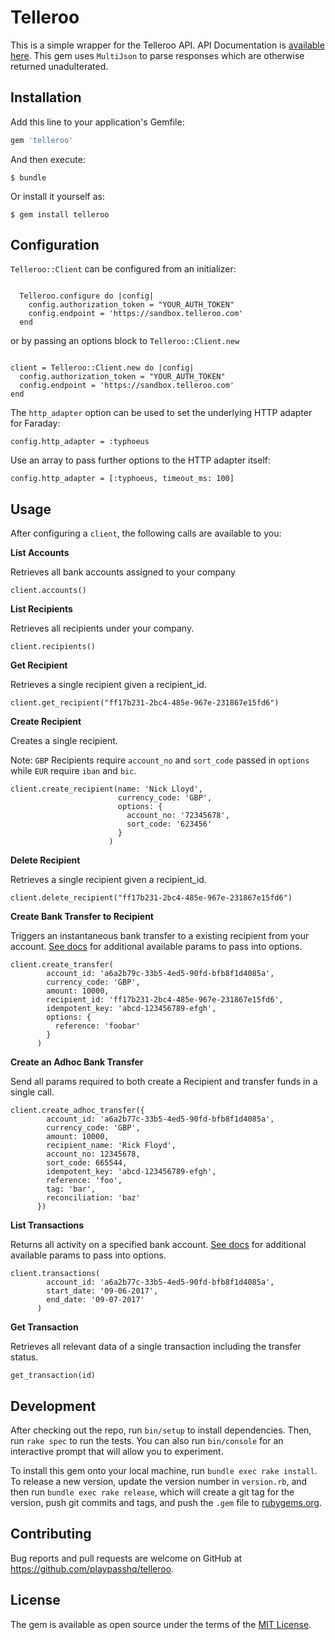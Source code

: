 # Telleroo

This is a simple wrapper for the Telleroo API. API Documentation is [available here](http://docs.telleroo.com). This gem uses `MultiJson` to parse responses which are otherwise returned unadulterated.

## Installation

Add this line to your application's Gemfile:

```ruby
gem 'telleroo'
```

And then execute:

    $ bundle

Or install it yourself as:

    $ gem install telleroo

## Configuration

`Telleroo::Client` can be configured from an initializer:

```

  Telleroo.configure do |config|
    config.authorization_token = "YOUR_AUTH_TOKEN"
    config.endpoint = 'https://sandbox.telleroo.com'
  end

```

or by passing an options block to `Telleroo::Client.new`

```

client = Telleroo::Client.new do |config|
  config.authorization_token = "YOUR_AUTH_TOKEN"
  config.endpoint = 'https://sandbox.telleroo.com'
end

```

The `http_adapter` option can be used to set the underlying HTTP adapter for Faraday:

```
config.http_adapter = :typhoeus
```

Use an array to pass further options to the HTTP adapter itself:

```
config.http_adapter = [:typhoeus, timeout_ms: 100]
```

## Usage

After configuring a `client`, the following calls are available to you:

**List Accounts**

Retrieves all bank accounts assigned to your company
```
client.accounts()

```

**List Recipients**

Retrieves all recipients under your company.
```
client.recipients()

```

**Get Recipient**

Retrieves a single recipient given a recipient_id.

```
client.get_recipient("ff17b231-2bc4-485e-967e-231867e15fd6")

```

**Create Recipient**

Creates a single recipient.

Note: `GBP` Recipients require `account_no` and `sort_code` passed in `options` while `EUR` require `iban` and `bic`.

```
client.create_recipient(name: 'Nick Lloyd',
                        currency_code: 'GBP',
                        options: {
                          account_no: '72345678',
                          sort_code: '623456'
                        }
                      )
```

**Delete Recipient**

Retrieves a single recipient given a recipient_id.

```
client.delete_recipient("ff17b231-2bc4-485e-967e-231867e15fd6")

```

**Create Bank Transfer to Recipient**

Triggers an instantaneous bank transfer to a existing recipient from your account. [See docs](http://docs.telleroo.com/#bank-transfers-to-recipient-id) for additional available params to pass into options.

```
client.create_transfer(
        account_id: 'a6a2b79c-33b5-4ed5-90fd-bfb8f1d4085a',
        currency_code: 'GBP',
        amount: 10000,
        recipient_id: 'ff17b231-2bc4-485e-967e-231867e15fd6',
        idempotent_key: 'abcd-123456789-efgh',
        options: {
          reference: 'foobar'
        }
      )
```

**Create an Adhoc Bank Transfer**

Send all params required to both create a Recipient and transfer funds in a single call.

```
client.create_adhoc_transfer({
        account_id: 'a6a2b77c-33b5-4ed5-90fd-bfb8f1d4085a',
        currency_code: 'GBP',
        amount: 10000,
        recipient_name: 'Rick Floyd',
        account_no: 12345678,
        sort_code: 665544,
        idempotent_key: 'abcd-123456789-efgh',
        reference: 'foo',
        tag: 'bar',
        reconciliation: 'baz'
      })

```

**List Transactions**

Returns all activity on a specified bank account. [See docs](http://docs.telleroo.com/#transactions-list) for additional available params to pass into options.

```
client.transactions(
        account_id: 'a6a2b77c-33b5-4ed5-90fd-bfb8f1d4085a',
        start_date: '09-06-2017',
        end_date: '09-07-2017'
      )

```

**Get Transaction**

Retrieves all relevant data of a single transaction including the transfer status.

```
get_transaction(id)

```

## Development

After checking out the repo, run `bin/setup` to install dependencies. Then, run `rake spec` to run the tests. You can also run `bin/console` for an interactive prompt that will allow you to experiment.

To install this gem onto your local machine, run `bundle exec rake install`. To release a new version, update the version number in `version.rb`, and then run `bundle exec rake release`, which will create a git tag for the version, push git commits and tags, and push the `.gem` file to [rubygems.org](https://rubygems.org).

## Contributing

Bug reports and pull requests are welcome on GitHub at https://github.com/playpasshq/telleroo.


## License

The gem is available as open source under the terms of the [MIT License](http://opensource.org/licenses/MIT).

